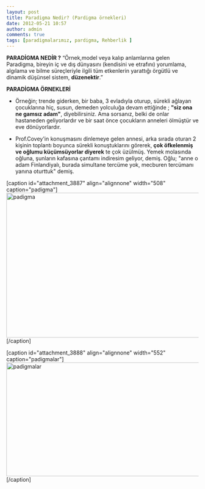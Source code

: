 ```yaml
---
layout: post
title: Paradigma Nedir? (Pardigma örnekleri)
date: 2012-05-21 10:57
author: admin
comments: true
tags: [paradigmalarımız, pardigma, Rehberlik ]
---
```

<strong>PARADİGMA NEDİR ?</strong>
“Örnek,model veya kalıp anlamlarına gelen Paradigma, bireyin iç ve dış dünyasını (kendisini ve etrafını) yorumlama, algılama ve bilme süreçleriyle ilgili tüm etkenlerin yarattığı örgütlü ve dinamik düşünsel sistem, <strong>düzenektir</strong>.”

<strong>PARADİGMA ÖRNEKLERİ</strong>
<ul>
	<li>Örneğin; trende giderken, bir baba, 3 evladıyla oturup, sürekli ağlayan çocuklarına hiç, susun, demeden yolculuğa devam ettiğinde ; <strong>"siz ona ne gamsız adam"</strong>, diyebilirsiniz. Ama sorsanız, belki de onlar hastaneden geliyorlardır ve bir saat önce çocukların anneleri ölmüştür ve eve dönüyorlardır.</li>
</ul>
<ul>
	<li>Prof.Covey'in konuşmasını dinlemeye gelen annesi, arka sırada oturan 2 kişinin toplantı boyunca sürekli konuştuklarını görerek, <strong>çok öfkelenmiş ve oğlumu küçümsüyorlar diyerek</strong> te çok üzülmüş. Yemek molasında oğluna, şunların kafasına çantamı indiresim geliyor, demiş. Oğlu; "anne o adam Finlandiyalı, burada simultane tercüme yok, mecburen tercümanı yanına oturttuk" demiş.</li>
</ul>
[caption id="attachment_3887" align="alignnone" width="508" caption="padigma"]<a href="http://egitimvaktim.com/dosyalar/2012/05/paradigma_evaktim.png"><img class="size-full wp-image-3887 " title="paradigma_evaktim" src="http://egitimvaktim.com/dosyalar/2012/05/paradigma_evaktim.png" alt="padigma" width="508" height="379" /></a>[/caption]

[caption id="attachment_3888" align="alignnone" width="552" caption="padigmalar"]<a href="http://egitimvaktim.com/dosyalar/2012/05/paradigma_evaktim2.jpg"><img class="size-full wp-image-3888" title="paradigma_evaktim2" src="http://egitimvaktim.com/dosyalar/2012/05/paradigma_evaktim2.jpg" alt="padigmalar" width="552" height="298" /></a>[/caption]
